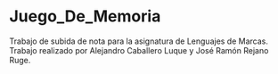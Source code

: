# Juego_De_Memoria
Trabajo de subida de nota para la asignatura de Lenguajes de Marcas. Trabajo realizado por Alejandro Caballero Luque y José Ramón Rejano Ruge.
